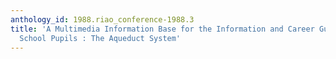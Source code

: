 ```yaml
---
anthology_id: 1988.riao_conference-1988.3
title: 'A Multimedia Information Base for the Information and Career Guidance of Secondary
  School Pupils : The Aqueduct System'
---
```

